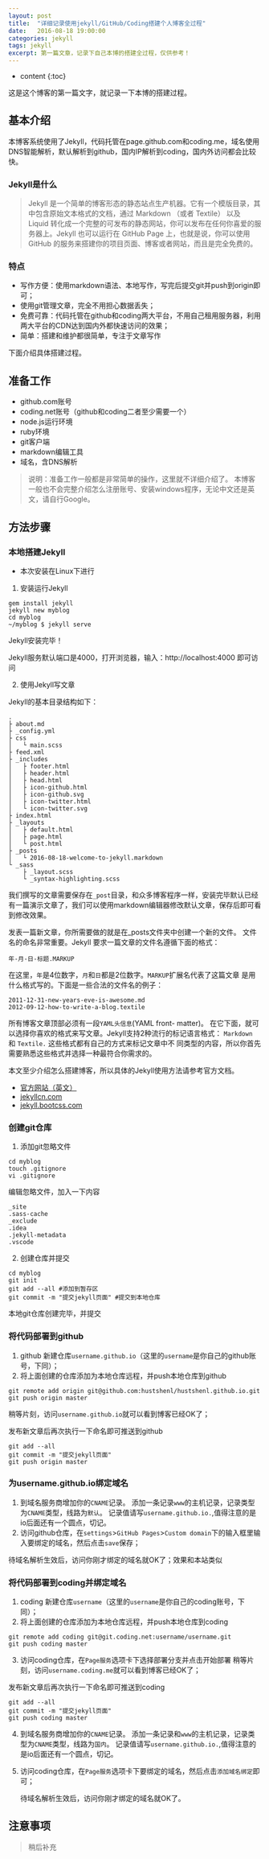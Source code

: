 ```yaml
---
layout: post
title:  "详细记录使用jekyll/GitHub/Coding搭建个人博客全过程"
date:   2016-08-18 19:00:00
categories: jekyll
tags: jekyll
excerpt: 第一篇文章，记录下自己本博的搭建全过程，仅供参考！
---
```


* content
{:toc}

这是这个博客的第一篇文字，就记录一下本博的搭建过程。

## 基本介绍

本博客系统使用了Jekyll，代码托管在page.github.com和coding.me，域名使用DNS智能解析，默认解析到github，国内IP解析到coding，国内外访问都会比较快。

### Jekyll是什么
> Jekyll 是一个简单的博客形态的静态站点生产机器。它有一个模版目录，其中包含原始文本格式的文档，通过 Markdown （或者 Textile） 以及 Liquid 转化成一个完整的可发布的静态网站，你可以发布在任何你喜爱的服务器上。Jekyll 也可以运行在 GitHub Page 上，也就是说，你可以使用 GitHub 的服务来搭建你的项目页面、博客或者网站，而且是完全免费的。

### 特点
+ 写作方便：使用markdown语法、本地写作，写完后提交git并push到origin即可；
+ 使用git管理文章，完全不用担心数据丢失；
+ 免费可靠：代码托管在github和coding两大平台，不用自己租用服务器，利用两大平台的CDN达到国内外都快速访问的效果；
+ 简单：搭建和维护都很简单，专注于文章写作

下面介绍具体搭建过程。

## 准备工作
+ github.com账号
+ coding.net账号（github和coding二者至少需要一个）
+ node.js运行环境
+ ruby环境
+ git客户端
+ markdown编辑工具
+ 域名，含DNS解析

> 说明：准备工作一般都是非常简单的操作，这里就不详细介绍了。
> 本博客一般也不会完整介绍怎么注册账号、安装windows程序，无论中文还是英文，请自行Google。

## 方法步骤

### 本地搭建Jekyll

* 本次安装在Linux下进行

1. 安装运行Jekyll

```shell
gem install jekyll
jekyll new myblog
cd myblog
~/myblog $ jekyll serve
```

Jekyll安装完毕！

Jekyll服务默认端口是4000，打开浏览器，输入：http://localhost:4000 即可访问

2. 使用Jekyll写文章

Jekyll的基本目录结构如下：

```dir
.
├ about.md
├ _config.yml
├ css
│   └ main.scss
├ feed.xml
├ _includes
│   ├ footer.html
│   ├ header.html
│   ├ head.html
│   ├ icon-github.html
│   ├ icon-github.svg
│   ├ icon-twitter.html
│   └ icon-twitter.svg
├ index.html
├ _layouts
│   ├ default.html
│   ├ page.html
│   └ post.html
├ _posts
│   └ 2016-08-18-welcome-to-jekyll.markdown
└ _sass
    ├ _layout.scss
    └ _syntax-highlighting.scss
```
我们撰写的文章需要保存在`_post`目录，和众多博客程序一样，安装完毕默认已经有一篇演示文章了，我们可以使用markdown编辑器修改默认文章，保存后即可看到修改效果。

发表一篇新文章，你所需要做的就是在_posts文件夹中创建一个新的文件。 文件名的命名非常重要。Jekyll 要求一篇文章的文件名遵循下面的格式：

```
年-月-日-标题.MARKUP
```

在这里，`年`是4位数字，`月`和`日`都是2位数字。`MARKUP`扩展名代表了这篇文章 是用什么格式写的。下面是一些合法的文件名的例子：

```
2011-12-31-new-years-eve-is-awesome.md
2012-09-12-how-to-write-a-blog.textile
```

所有博客文章顶部必须有一段`YAML头信息`(YAML front- matter)。 在它下面，就可以选择你喜欢的格式来写文章。Jekyll支持2种流行的标记语言格式： `Markdown` 和 `Textile.` 这些格式都有自己的方式来标记文章中不 同类型的内容，所以你首先需要熟悉这些格式并选择一种最符合你需求的。

本文至少介绍怎么搭建博客，所以具体的Jekyll使用方法请参考官方文档。

* [官方网站（英文）](https://jekyllrb.com/)
* [jekyllcn.com](http://jekyllcn.com/)
* [jekyll.bootcss.com](http://jekyll.bootcss.com/)

### 创建git仓库

1. 添加git忽略文件

```shell
cd myblog
touch .gitignore
vi .gitignore
```
编辑忽略文件，加入一下内容

```
_site
.sass-cache
_exclude
.idea
.jekyll-metadata
.vscode
```

2. 创建仓库并提交

```shell
cd myblog
git init
git add --all #添加到暂存区	
git commit -m "提交jekyll页面" #提交到本地仓库
```

本地git仓库创建完毕，并提交

### 将代码部署到github

1. github 新建仓库`username.github.io`（这里的`username`是你自己的github账号，下同）；
2. 将上面创建的仓库添加为本地仓库远程，并push本地仓库到github

```shell
git remote add origin git@github.com:hustshenl/hustshenl.github.io.git
git push origin master
```

稍等片刻，访问`username.github.io`就可以看到博客已经OK了；

发布新文章后再次执行一下命名即可推送到github

```
git add --all
git commit -m "提交jekyll页面" 
git push origin master
```

### 为username.github.io绑定域名

1. 到域名服务商增加你的`CNAME`记录。 添加一条记录`www`的主机记录，记录类型为`CNAME`类型，线路为`默认`。 记录值请写`username.github.io.`,值得注意的是io后面还有一个圆点，切记。
2. 访问github仓库，在`settings`>`GitHub Pages`>`Custom domain`下的输入框里输入要绑定的域名，然后点击`save`保存；

待域名解析生效后，访问你刚才绑定的域名就OK了；效果和本站类似


###  将代码部署到coding并绑定域名

1. coding 新建仓库`username`（这里的`username`是你自己的coding账号，下同）；
2. 将上面创建的仓库添加为本地仓库远程，并push本地仓库到coding

```shell
git remote add coding git@git.coding.net:username/username.git
git push coding master
```

3. 访问coding仓库，在`Page服务`选项卡下选择部署分支并点击开始部署
稍等片刻，访问`username.coding.me`就可以看到博客已经OK了；

发布新文章后再次执行一下命名即可推送到coding

```
git add --all
git commit -m "提交jekyll页面" 
git push coding master
```

4. 到域名服务商增加你的`CNAME`记录。 添加一条记录和`www`的主机记录，记录类型为`CNAME`类型，线路为`国内`。 记录值请写`username.github.io.`,值得注意的是io后面还有一个圆点，切记。
5. 访问coding仓库，在`Page服务`选项卡下要绑定的域名，然后点击`添加域名绑定`即可；
   
   待域名解析生效后，访问你刚才绑定的域名就OK了。


## 注意事项

> 稍后补充


